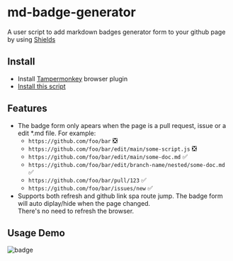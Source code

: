 # md-badge-generator
A user script to add markdown badges generator form to your github page by using [Shields](https://shields.io/)


## Install

* Install [Tampermonkey](https://www.tampermonkey.net/) browser plugin
* [Install this script](https://github.com/Blackman99/md-badge-generator/raw/main/md-badge-generator.user.js)

## Features

* The badge form only apears when the page is a pull request, issue or a edit *.md file. For example:
  * `https://github.com/foo/bar` :negative_squared_cross_mark:
  * `https://github.com/foo/bar/edit/main/some-script.js` :negative_squared_cross_mark:
  * `https://github.com/foo/bar/edit/main/some-doc.md` :white_check_mark:
  * `https://github.com/foo/bar/edit/branch-name/nested/some-doc.md` :white_check_mark:
  * `https://github.com/foo/bar/pull/123` :white_check_mark:
  * `https://github.com/foo/bar/issues/new` :white_check_mark:
* Supports both refresh and github link spa route jump. 
The badge form will auto diplay/hide when the page changed.  
There's no need to refresh the browser. 

## Usage Demo
![badge](https://user-images.githubusercontent.com/41723543/206615303-6c6cb66e-1bf7-4de6-b815-c8ba2e51c8fb.gif)
